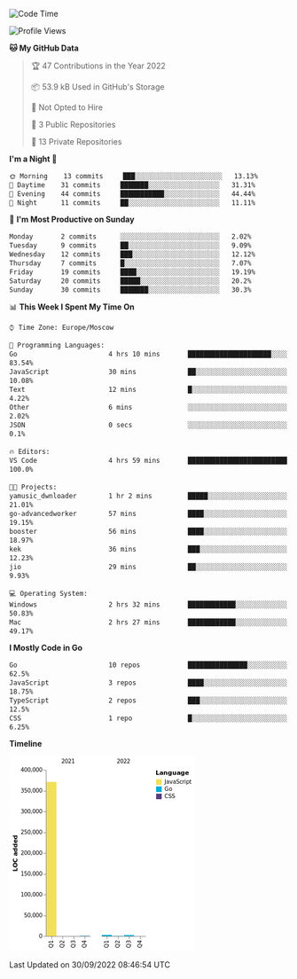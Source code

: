 <!--START_SECTION:waka-->
![Code Time](http://img.shields.io/badge/Code%20Time-416%20hrs%2016%20mins-blue)

![Profile Views](http://img.shields.io/badge/Profile%20Views-0-blue)

**🐱 My GitHub Data** 

> 🏆 47 Contributions in the Year 2022
 > 
> 📦 53.9 kB Used in GitHub's Storage 
 > 
> 🚫 Not Opted to Hire
 > 
> 📜 3 Public Repositories 
 > 
> 🔑 13 Private Repositories  
 > 
**I'm a Night 🦉** 

```text
🌞 Morning    13 commits     ███░░░░░░░░░░░░░░░░░░░░░░   13.13% 
🌆 Daytime    31 commits     ███████░░░░░░░░░░░░░░░░░░   31.31% 
🌃 Evening    44 commits     ███████████░░░░░░░░░░░░░░   44.44% 
🌙 Night      11 commits     ██░░░░░░░░░░░░░░░░░░░░░░░   11.11%

```
📅 **I'm Most Productive on Sunday** 

```text
Monday       2 commits      ░░░░░░░░░░░░░░░░░░░░░░░░░   2.02% 
Tuesday      9 commits      ██░░░░░░░░░░░░░░░░░░░░░░░   9.09% 
Wednesday    12 commits     ███░░░░░░░░░░░░░░░░░░░░░░   12.12% 
Thursday     7 commits      █░░░░░░░░░░░░░░░░░░░░░░░░   7.07% 
Friday       19 commits     ████░░░░░░░░░░░░░░░░░░░░░   19.19% 
Saturday     20 commits     █████░░░░░░░░░░░░░░░░░░░░   20.2% 
Sunday       30 commits     ███████░░░░░░░░░░░░░░░░░░   30.3%

```


📊 **This Week I Spent My Time On** 

```text
⌚︎ Time Zone: Europe/Moscow

💬 Programming Languages: 
Go                       4 hrs 10 mins       █████████████████████░░░░   83.54% 
JavaScript               30 mins             ██░░░░░░░░░░░░░░░░░░░░░░░   10.08% 
Text                     12 mins             █░░░░░░░░░░░░░░░░░░░░░░░░   4.22% 
Other                    6 mins              ░░░░░░░░░░░░░░░░░░░░░░░░░   2.02% 
JSON                     0 secs              ░░░░░░░░░░░░░░░░░░░░░░░░░   0.1%

🔥 Editors: 
VS Code                  4 hrs 59 mins       █████████████████████████   100.0%

🐱‍💻 Projects: 
yamusic_dwnloader        1 hr 2 mins         █████░░░░░░░░░░░░░░░░░░░░   21.01% 
go-advancedworker        57 mins             ████░░░░░░░░░░░░░░░░░░░░░   19.15% 
booster                  56 mins             ████░░░░░░░░░░░░░░░░░░░░░   18.97% 
kek                      36 mins             ███░░░░░░░░░░░░░░░░░░░░░░   12.23% 
jio                      29 mins             ██░░░░░░░░░░░░░░░░░░░░░░░   9.93%

💻 Operating System: 
Windows                  2 hrs 32 mins       ████████████░░░░░░░░░░░░░   50.83% 
Mac                      2 hrs 27 mins       ████████████░░░░░░░░░░░░░   49.17%

```

**I Mostly Code in Go** 

```text
Go                       10 repos            ███████████████░░░░░░░░░░   62.5% 
JavaScript               3 repos             ████░░░░░░░░░░░░░░░░░░░░░   18.75% 
TypeScript               2 repos             ███░░░░░░░░░░░░░░░░░░░░░░   12.5% 
CSS                      1 repo              █░░░░░░░░░░░░░░░░░░░░░░░░   6.25%

```


**Timeline**

![Chart not found](https://raw.githubusercontent.com/jeezft/jeezft/main/charts/bar_graph.png) 


 Last Updated on 30/09/2022 08:46:54 UTC
<!--END_SECTION:waka-->
